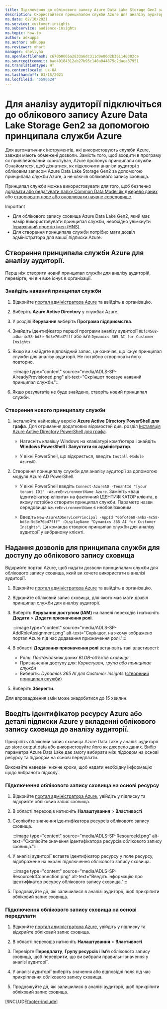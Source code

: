 ```yaml
---
title: Підключення до облікового запису Azure Data Lake Storage Gen2 за допомогою принципала служби
description: Скористайтеся принципалом служби Azure для аналізу аудиторій, щоб підключитися до власного озера даних під час підключення його до аналізу аудиторії.
ms.date: 02/10/2021
ms.service: customer-insights
ms.subservice: audience-insights
ms.topic: how-to
author: adkuppa
ms.author: adkuppa
ms.reviewer: mhart
manager: shellyha
ms.openlocfilehash: c670b0065a2833a6dc311d9e86d2b351140382ce
ms.sourcegitcommit: bae40184312ab27b95c140a044875c2daea37951
ms.translationtype: HT
ms.contentlocale: uk-UA
ms.lasthandoff: 03/15/2021
ms.locfileid: "5596524"
---
```

# <a name="connect-to-an-azure-data-lake-storage-gen2-account-with-an-azure-service-principal-for-audience-insights"></a>Для аналізу аудиторії підключіться до облікового запису Azure Data Lake Storage Gen2 за допомогою принципала служби Azure

Для автоматичних інструментів, які використовують служби Azure, завжди мають обмежені дозволи. Замість того, щоб входити в програму як привілейований користувач, Azure пропонує принципали служби. Ознайомтеся, щоб дізнатися, як підключити аналізи аудиторі з обліковим записом Azure Data Lake Storage Gen2 за допомогою принципала служби Azure, а не ключів облікового запису сховища. 

Принципал служби можна використовувати для того, щоб безпечно [додавати або редагувати папку Common Data Model як джерело даних](connect-common-data-model.md) або [створювати нове або оновлювати наявне середовище](manage-environments.md#create-an-environment-in-an-existing-organization).

> [!IMPORTANT]
> - Для облікового запису сховища Azure Data Lake Gen2, який має намір використовувати принципал служби, необхідно увімкнути [Ієрархічний простір імен (HNS)](/azure/storage/blobs/data-lake-storage-namespace).
> - Для створення принципала служби потрібно мати дозвіл адміністратора для вашої підписки Azure.

## <a name="create-azure-service-principal-for-audience-insights"></a>Створення принципала служби Azure для аналізу аудиторії.

Перш ніж створити новий принципал служби для аналізу аудиторій, перевірте, чи він вже існує в організації.

### <a name="look-for-an-existing-service-principal"></a>Знайдіть наявний принципал служби

1. Відкрийте [портал адміністратора Azure](https://portal.azure.com) та ввійдіть в організацію.

2. Виберіть **Azure Active Directory** у службах Azure.

3. У розділі **Керування** виберіть **Програма підприємства**.

4. Знайдіть ідентифікатор першої програми аналізу аудиторії `0bfc4568-a4ba-4c58-bd3e-5d3e76bd7fff` або ім’я `Dynamics 365 AI for Customer Insights`.

5. Якщо ви знайдете відповідний запис, це означає, що існує принципал служби для аналізу аудиторії. Не потрібно створювати його повторно.
   
   :::image type="content" source="media/ADLS-SP-AlreadyProvisioned.png" alt-text="Скріншот показує наявний принципал служби.":::
   
6. Якщо результатів не буде знайдено, створіть новий принципал служби.

### <a name="create-a-new-service-principal"></a>Створення нового принципалу служби

1. Інсталюйте найновішу версію **Azure Active Directory PowerShell для графа**. Для отримання додаткових відомостей див. розділ [Інсталяція Azure Active Directory PowerShell для графа](/powershell/azure/active-directory/install-adv2).
   - Натисніть клавішу Windows на клавіатурі комп’ютера і знайдіть **Windows PowerShell** і **Запустити як адміністратор**.
   
   - У вікні PowerShell, що відкриється, введіть `Install-Module AzureAD`.

2. Створення принципалу служби для аналізу аудиторії за допомогою модуля Azure AD PowerShell.
   - У вікні PowerShell введіть `Connect-AzureAD -TenantId "[your tenant ID]" -AzureEnvironmentName Azure`. Замініть «ваш ідентифікатор клієнта» на фактичний ІДЕНТИФІКАТОР клієнта, в якому потрібно створити принципал служби. Параметр назви середовища `AzureEnvironmentName` є необов’язковим.
  
   - Введіть `New-AzureADServicePrincipal -AppId "0bfc4568-a4ba-4c58-bd3e-5d3e76bd7fff" -DisplayName "Dynamics 365 AI for Customer Insights"`. Ця команда створює принципал служби для аналізу аудиторії у вибраному клієнті.  

## <a name="grant-permissions-to-the-service-principal-to-access-the-storage-account"></a>Надання дозволів для принципала служби для доступу до облікового запису сховища

Відкрийте портал Azure, щоб надати дозволи принципалам служби для облікового запису сховища, який ви хочете використати в аналізі аудиторії.

1. Відкрийте [портал адміністратора Azure](https://portal.azure.com) та ввійдіть в організацію.

1. Відкрийте обліковий запис сховища, для якого має мати дозвіл принципал служби для аналізу аудиторії.

1. Виберіть **Керування доступом (IAM)** на панелі переходів і натисніть **Додати** > **Додати призначення ролі**.
   
   :::image type="content" source="media/ADLS-SP-AddRoleAssignment.png" alt-text="Скріншот, на якому зображено портал Azure під час додавання призначення ролі.":::
   
1. В області **Додавання призначення ролі** встановіть такі властивості:
   - Роль: *Постачальник даних BLOB-об’єктів сховища*
   - Призначення доступу для: *Користувач, група або принципал служби*
   - Виберіть: *Dynamics 365 AI для Customer Insights* ([створений принципал служби](#create-a-new-service-principal))

1.  Виберіть **Зберегти**.

Для впровадження змін може знадобитися до 15 хвилин.

## <a name="enter-the-azure-resource-id-or-the-azure-subscription-details-in-the-storage-account-attachment-to-audience-insights"></a>Введіть ідентифікатор ресурсу Azure або деталі підписки Azure у вкладенні облікового запису сховища до аналізу аудиторії.

Прикріпіть обліковий запис сховища Azure Data Lake у аналізі аудиторії до [store output data](manage-environments.md) або [використовуйте його як джерело даних](connect-common-data-service-lake.md). Вибір параметра Azure Data Lake дає змогу вибирати між підходом на основі ресурсу та підходом на основі передплати.

Виконайте наведені нижче кроки, щоб надати необхідну інформацію щодо вибраного підходу.

### <a name="resource-based-storage-account-connection"></a>Підключення облікового запису сховища на основі ресурсу

1. Відкрийте [портал адміністратора Azure](https://portal.azure.com), увійдіть у підписку та відкрийте обліковий запис сховища.

1. В області переходів натисніть **Налаштування** > **Властивості**.

1. Скопіюйте значення ідентифікатора ресурсів облікового запису сховища.

   :::image type="content" source="media/ADLS-SP-ResourceId.png" alt-text="Скопіюйте значення ідентифікатора ресурсів облікового запису сховища.":::

1. У аналізі аудиторії вставте ідентифікатор ресурсу у поле ресурсу, відображене на екрані підключення облікового запису сховища.

   :::image type="content" source="media/ADLS-SP-ResourceIdConnection.png" alt-text="Введіть інформацію про ідентифікатор ресурсу облікового запису сховища.":::   
   
1. Продовжуйте дії, які залишилися в аналізі аудиторії, щоб прикріпити обліковий запис сховища.

### <a name="subscription-based-storage-account-connection"></a>Підключення облікового запису сховища на основі передплати

1. Відкрийте [портал адміністратора Azure](https://portal.azure.com), увійдіть у підписку та відкрийте обліковий запис сховища.

1. В області переходів натисніть **Налаштування** > **Властивості**.

1. Перевірте **Передплату**, **Групу ресурсів** і **Ім’я** облікового запису сховища, щоб перевірити, що ви вибрали правильні значення у аналізі аудиторії.

1. У аналізі аудиторії виберіть значення або відповідні поля під час прикріплення облікового запису сховища.
   
1. Продовжуйте дії, які залишилися в аналізі аудиторії, щоб прикріпити обліковий запис сховища.


[!INCLUDE[footer-include](../includes/footer-banner.md)]